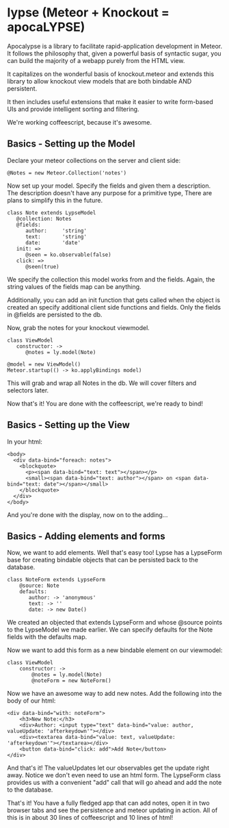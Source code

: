lypse (Meteor + Knockout = apocaLYPSE)
========================================
Apocalypse is a library to facilitate rapid-application development in Meteor. 
It follows the philosophy that, given a powerful basis of syntactic sugar,
you can build the majority of a webapp purely from the HTML view.

It capitalizes on the wonderful basis of knockout.meteor and extends this
library to allow knockout view models that are both bindable AND persistent.

It then includes useful extensions that make it easier to write form-based UIs
and provide intelligent sorting and filtering.

We're working coffeescript, because it's awesome.

Basics - Setting up the Model
-----------------------------

Declare your meteor collections on the server and client side:

    @Notes = new Meteor.Collection('notes')

Now set up your model. Specify the fields and given them a description.
The description doesn't have any purpose for a primitive type, There are
plans to simplify this in the future.

    class Note extends LypseModel
       @collection: Notes
       @fields:
          author:     'string'
          text:       'string'
          date:       'date'
       init: =>
          @seen = ko.observable(false)
       click: =>
          @seen(true)

We specify the collection this model works from and the fields.
Again, the string values of the fields map can be anything.

Additionally, you can add an init function that gets called
when the object is created an specify additional client side
functions and fields. Only the fields in @fields are persisted to the db.

Now, grab the notes for your knockout viewmodel.

    class ViewModel
       constructor: ->
          @notes = ly.model(Note)

    @model = new ViewModel()
    Meteor.startup(() -> ko.applyBindings model)

This will grab and wrap all Notes in the db. We will cover filters
and selectors later.

Now that's it! You are done with the coffeescript, we're ready to bind!


Basics - Setting up the View
-------------------------------

In your html:

    <body>
      <div data-bind="foreach: notes">
        <blockquote>
          <p><span data-bind="text: text"></span></p>
          <small><span data-bind="text: author"></span> on <span data-bind="text: date"></span></small>
        </blockquote>
      </div>
    </body>

And you're done with the display, now on to the adding...


Basics - Adding elements and forms
-----------------------------------

Now, we want to add elements. Well that's easy too!
Lypse has a LypseForm base for creating bindable objects that can be persisted back to the database.

    class NoteForm extends LypseForm
        @source: Note
        defaults:
           author: -> 'anonymous'
           text: -> ''
           date: -> new Date()

We created an objected that extends LypseForm and whose @source points to the LypseModel we made earlier.
We can specify defaults for the Note fields with the defaults map.

Now we want to add this form as a new bindable element on our viewmodel:

    class ViewModel
        constructor: ->
            @notes = ly.model(Note)
            @noteForm = new NoteForm()

Now we have an awesome way to add new notes. Add the following into the body of our html:

    <div data-bind="with: noteForm">
        <h3>New Note:</h3>
        <div>Author: <input type="text" data-bind="value: author, valueUpdate: 'afterkeydown'"></div>
        <div><textarea data-bind="value: text, valueUpdate: 'afterkeydown'"></textarea></div>
        <button data-bind="click: add">Add Note</button>
    </div>

And that's it! The valueUpdates let our observables get the update right away. Notice we don't even need to use
an html form. The LypseForm class provides us with a convenient "add" call that will go ahead and add the note
to the database.

That's it! You have a fully fledged app that can add notes, open it in two browser tabs and see the persistence
and meteor updating in action. All of this is in about 30 lines of coffeescript and 10 lines of html!
